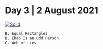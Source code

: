 # Day 3 | 2 August 2021

[![Solid](https://upload.wikimedia.org/wikipedia/en/0/07/Codeforces_logo.png)](https://codeforces.com/)

```sh
B. Equal Rectangles                                                             CodeForces
B. Ehab Is an Odd Person                                                        CodeForces
C. Web of Lies                                                                  CodeForces
```
